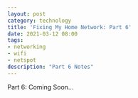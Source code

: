 ```yaml
---
layout: post
category: technology
title: 'Fixing My Home Network: Part 6'
date: 2021-03-12 08:00
tags:
- networking
- wifi
- netspot
description: "Part 6 Notes"
---
```


Part 6: Coming Soon...